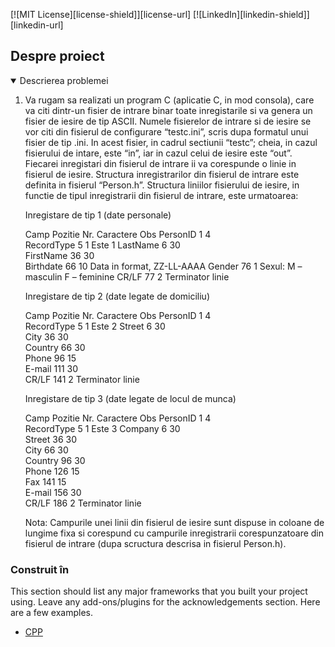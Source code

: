 [![MIT License][license-shield]][license-url]
[![LinkedIn][linkedin-shield]][linkedin-url]

<!-- ABOUT THE PROJECT -->
## Despre proiect
<!-- TABLE OF CONTENTS -->
<details open="open">
  <summary>Descrierea problemei</summary>
  <ol>
    <li>
    Va rugam sa realizati un program C (aplicatie C, in mod consola), care va citi dintr-un fisier de intrare  binar toate inregistarile si va genera un fisier de iesire de tip ASCII. 
Numele fisierelor de intrare si de iesire se vor citi din fisierul de configurare “testc.ini”, scris dupa formatul unui fisier de tip .ini. In acest fisier, in cadrul sectiunii “testc”; cheia, in cazul fisierului de intare, este “in”, iar in cazul celui de iesire este “out”. 
Fiecarei inregistari din fisierul de intrare ii va corespunde o linie in fisierul de iesire.
Structura inregistrarilor din fisierul de intrare este definita in fisierul “Person.h”.
Structura liniilor fisierului de iesire, in functie de tipul inregistrarii din fisierul de intrare, este urmatoarea:

Inregistare de tip 1 (date personale)

Camp	Pozitie	Nr. Caractere	Obs
PersonID	1	4	
RecordType	5	1	Este 1
LastName	6	30	
FirstName	36	30	
Birthdate	66	10	Data in format, ZZ-LL-AAAA
Gender	76	1	Sexul:
M – masculin
F – feminine
CR/LF	77	2	Terminator linie

Inregistare de tip 2 (date legate de domiciliu)

Camp	Pozitie	Nr. Caractere	Obs
PersonID	1	4	
RecordType	5	1	Este 2
Street	6	30	
City	36	30	
Country	66	30	
Phone	96	15	
E-mail	111	30	
CR/LF	141	2	Terminator linie

Inregistare de tip 3 (date legate de locul de munca)

Camp	Pozitie	Nr. Caractere	Obs
PersonID	1	4	
RecordType	5	1	Este 3
Company	6	30	
Street	36	30	
City	66	30	
Country	96	30	
Phone	126	15	
Fax	141	15	
E-mail	156	30	
CR/LF	186	2	Terminator linie

Nota: Campurile unei linii din fisierul de iesire sunt dispuse in coloane de lungime fixa si corespund cu campurile inregistrarii corespunzatoare din fisierul de intrare (dupa scructura descrisa in fisierul Person.h).
  </li>
  </ol>
</details>


### Construit în

This section should list any major frameworks that you built your project using. Leave any add-ons/plugins for the acknowledgements section. Here are a few examples.
* [CPP](https://www.cplusplus.com/)


